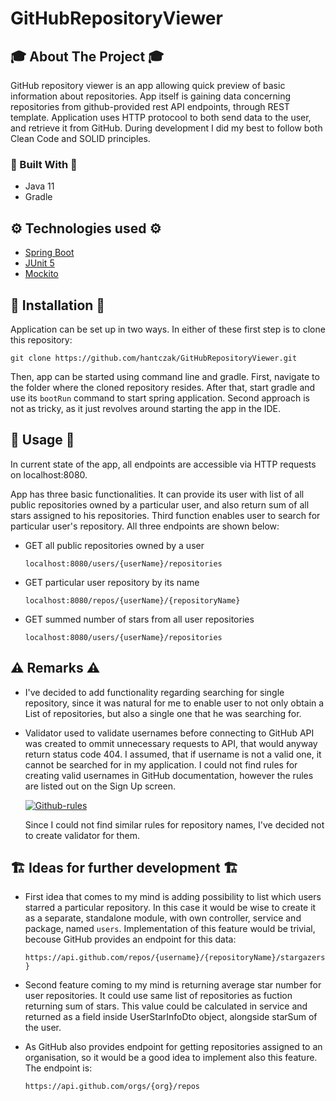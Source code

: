 # GitHubRepositoryViewer
<!-- ABOUT THE PROJECT -->
## 🎓 About The Project 🎓
GitHub repository viewer is an app allowing quick preview of basic information about repositories. App itself is gaining data concerning repositories from github-provided rest API endpoints, through REST template. Application uses HTTP protocool to both send data to the user, and retrieve it from GitHub. During development I did my best to follow both Clean Code and SOLID principles.

### 🔨 Built With 🔨
* Java 11
* Gradle

<!-- TECHNOLOGIES USED -->
## ⚙️ Technologies used ⚙️
* [Spring Boot](https://spring.io/projects/spring-boot)
* [JUnit 5](https://junit.org/junit5/)
* [Mockito](https://site.mockito.org/)


<!-- INSTALLATION AND USAGE -->
## 🧭 Installation 🧭
Application can be set up in two ways. In either of these first step is to clone this repository:

`git clone https://github.com/hantczak/GitHubRepositoryViewer.git`

Then, app can be started using command line and gradle. First, navigate to the folder where the cloned repository resides. After that, start gradle and use its `bootRun` command to start spring application. Second approach is not as tricky, as it just revolves around starting the app in the IDE.

<!-- INSTALLATION AND USAGE -->
## 🎯 Usage 🎯
In current state of the app, all endpoints are accessible via HTTP requests on localhost:8080.

App has three basic functionalities. It can provide its user with list of all public repositories owned by a particular user, and also return sum of all stars assigned to his repositories. Third function enables user to search for particular user's repository. All three endpoints are shown below:

* GET all public repositories owned by a user

  `localhost:8080/users/{userName}/repositories`

* GET particular user repository by its name

  `localhost:8080/repos/{userName}/{repositoryName}`

* GET summed number of stars from all user repositories

  `localhost:8080/users/{userName}/repositories`

<!-- REMARKS -->
## ⚠️ Remarks ⚠️

* I've decided to add functionality regarding searching for single repository, since it was natural for me to enable user to not only obtain a List of repositories, but also a single one that he was searching for.

* Validator used to validate usernames before connecting to GitHub API was created to ommit unnecessary requests to API, that would anyway return status code 404. I assumed, that if username is not a valid one, it cannot be searched for in my application. I could not find rules for creating valid usernames in GitHub documentation, however the rules are listed out on the Sign Up screen.

    <a href="https://imgbb.com/"><img src="https://i.ibb.co/G7SCndj/Github-rules.jpg" alt="Github-rules" border="0"></a>

    Since I could not find similar rules for repository names, I've decided not to create validator for them.

<!-- STATUS -->
## 🏗️ Ideas for further development 🏗️

* First idea that comes to my mind is adding possibility to list which users starred a particular repository. In this case it would be wise to create it as a separate, standalone module, with own controller, service and package, named `users`. Implementation of this feature would be trivial, becouse GitHub provides an endpoint for this data:

  `https://api.github.com/repos/{username}/{repositoryName}/stargazers}`
  
* Second feature coming to my mind is returning average star number for user repositories. It could use same list of repositories as fuction returning sum of stars. This value could be calculated in service and returned as a field inside UserStarInfoDto object, alongside starSum of the user.

* As GitHub also provides endpoint for getting repositories assigned to an organisation, so it would be a good idea to implement also this feature. The endpoint is:

  `https://api.github.com/orgs/{org}/repos`
